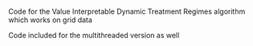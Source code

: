 Code for the Value Interpretable Dynamic Treatment Regimes algorithm which works on grid data

Code included for the multithreaded version as well
